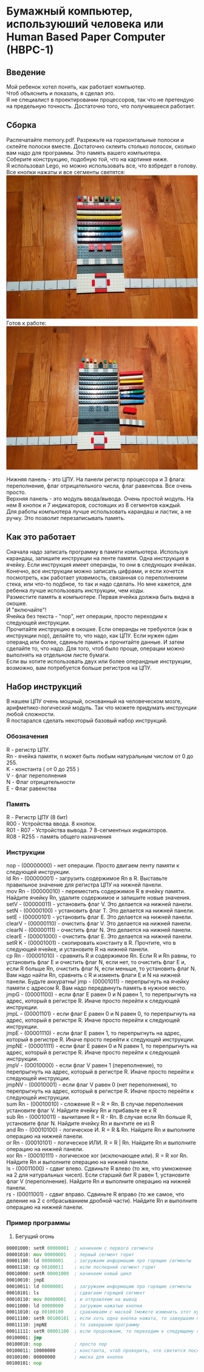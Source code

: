 # Бумажный компьютер, используюший человека или Human Based Paper Computer (HBPC-1)

## Введение

Мой ребенок хотел понять, как работает компьютер.  
Чтоб объяснить и показать, я сделал это.  
Я не специалист в проектировании процессоров, так что не претендую на предельную точность. Достаточно того, что получившееся работает.  

## Сборка

Распечатайте memory.pdf. Разрежьте на горизонтальные полоски и склейте полоски вместе. Достаточно склеить столько полосок, сколько вам надо для программы. Это память вашего компьютера.  
Соберите конструкцию, подобную той, что на картинке ниже.  
Я использовал Lego, но можно использовать все, что взбредет в голову.  
Все кнопки нажаты и все сегменты светятся:  
![alt Human Based Paper Computer - 1: Self Test](https://raw.githubusercontent.com/DKurilo/hbpc/master/HBPC-1-self-test.jpg)
Готов к работе:  
![alt Human Based Paper Computer - 1: Ready to work](https://raw.githubusercontent.com/DKurilo/hbpc/master/HBPC-1-ready-to-work.jpg)

Нижняя панель - это ЦПУ. На панели регистр процессора и 3 флага: переполнение, флаг отрицательного числа, флаг равентсва. Все очень просто.  
Верхняя панель - это модуль ввода/вывода. Очень простой модуль. На нем 8 кнопок и 7 индикаторов, состоящих из 8 сегментов каждый.  
Для работы компьютера лучше использовать карандаш и ластик, а не ручку. Это позволит перезаписывать память.  

## Как это работает

Сначала надо записать программу в памяти компьютера. Используя карандаш, запишите инструкции на ленте памяти. Одна инструкция в ячейку. Если инструкция имеет операнды, то они в следующих ячейках.  
Конечно, все инструкции можно записать цифрами, и если хочется посмотреть, как работает уязвимость, связанная со переполнением стека, или что-то подбное, то так и надо сделать. Но мне кажется, для ребенка лучше использовать инструкции, чем коды.  
Разместите память в компьютере. Первая ячейка должна быть видна в окошке.  
И "включайте"!  
Ячейка без текста - "nop", нет операции, просто переходим к следующей инструкции.  
Прочитайте инструкцию в окошке. Если операнды не требуются (как в инструкции nop), делайте то, что надо, как ЦПУ. Если нужен один операнд или более, сдвиньте память и прочитайте данные. И затем сделайте то, что надо. Для того, чтоб было проще, операции можно выполнять на отдельном листе бумаги.  
Если вы хотите использовать двух или более операндные инструкции, возможно, вам потребуется больше регистров на ЦПУ.  

## Набор инструкций

В нашем ЦПУ очень мощный, основанный на человеческом мозге, арифметико-логический модуль. Так что можете придумать инструкции любой сложности.  
Я постарался сделать некоторый базовый набор инструкций.  

### Обозначения

R - регистр ЦПУ.  
Rn - ячейка памяти, n может быть любым натуральным числом от 0 до 255.  
K - константа ( от 0 до 255 )  
V - флаг переполнения  
N - Флаг отрицательности  
E - Флаг равенства  

### Память

R - Регистр ЦПУ (8 бит)  
R00 - Устройства ввода. 8 кнопок.  
R01 - R07 - Устройства вывода. 7 8-сегментных индикаторов.  
R08 - R255 - память общего назначения  

### Инструкции
nop - (00000000) - нет операции. Просто двигаем ленту памяти к следующей инструкции.  
ld Rn - (00000001) - загрузить содержимое Rn в R. Выставьте правильное значение для регистра ЦПУ на нижней панели.  
mov Rn - (00000010) - переместить содержимое R в ячейку памяти. Найдите ячейку Rn, удалите содержимое и запишите новые значения.  
setV - (00000011) - установить флаг V. Это делается на нижней панели.  
setN - (00000100) - установить флаг Т. Это делается на нижней панели.  
setE - (00000101) - установить флаг E. Это делается на нижней панели.  
clearV - (00000110) - очистить флаг V. Это делается на нижней панели.  
clearN - (00000111) - очистить флаг N. Это делается на нижней панели.  
clearE - (00001000) - очистить флаг E. Это делается на нижней панели.  
setR K - (00001001) - скопировать константу в R. Прочтите, что в следующей ячейке, и установите R на нижней панели.  
cp Rn - (00001010) - сравнить R и содержимое Rn. Если R и Rn равны, то установить флаг E и очистить флаг N, если нет, то очистить флаг E и, если R больше Rn, очистить флаг N, если меньше, то установить флаг N. Вам надо найти Rn, сравнить с R и изменть флаги E и N на нижней панели. Будьте аккуратны!
jmp - (00001011) - перепрыгнуть на ячейку памяти с адресом R. Вам надо передвинуть память в нужное место.  
jmpG - (00001100) - если флаг E равен 0 и N равен 1, то перепрыгнуть на адрес, который в регистре R. Иначе просто перейти к следующей инструкции.  
jmpL - (00001101) - если флаг E равен 0 и N равен 0, то перепрыгнуть на адрес, который в регистре R. Иначе просто перейти к следующей инструкции.  
jmpE - (00001110) - если флаг E равен 1, то перепрыгнуть на адрес, который в регистре R. Иначе просто перейти к следующей инструкции.  
jmpNE - (00001111) - если флаг E равен 0 и N равен 1, то перепрыгнуть на адрес, который в регистре R. Иначе просто перейти к следующей инструкции.  
jmpV - (00010000) - если флаг V равен 1 (переполнение), то перепрыгнуть на адрес, который в регистре R. Иначе просто перейти к следующей инструкции.  
jmpNV - (00010001) - если флаг V равен 0 (нет переполнения), то перепрыгнуть на адрес, который в регистре R. Иначе просто перейти к следующей инструкции.  
sum Rn - (00010010) - сложение R = R + Rn. В случае переполнения установите флаг V. Найдите ячейку Rn и прибавьте ее к R   
sub Rn - (00010011) - вычитание R = R - Rn. В случае если Rn больше R, установите флаг N. Найдите ячейку Rn и вычтите ее из R   
and Rn - (00010100) - логическое И. R = R & Rn. Найдите Rn и выполните операцию на нижней панели.  
or Rn - (00010101) - логическое ИЛИ. R = R | Rn. Найдите Rn и выполните операцию на нижней панели.  
xor Rn - (00010111) - логическое xor (исключающее или). R = R xor Rn. Найдите Rn и выполните операцию на нижней панели.  
ls - (00011000) - сдвиг влево. Сдвиньте R влево (то же, что умножение на 2 для натуральных чисел). Если старший бит R равен 1, установите флаг V (переполнение). Найдите Rn и выполните операцию на нижней панели.  
rs - (00011001) - сдвиг вправо. Сдвиньте R вправо (то же самое, что деление на 2 с отбрасыванием дробной части). Найдите Rn и выполните операцию на нижней панели.  


### Пример программы

1. Бегущий огонь

```asm
00001000: setR 00000001  ; начинаем с первого сегмента  
00001010: mov 00000001   ; первый сегмент горит  
00001100: ld 00000001    ; загружаем информацию про горящие сегменты  
00001110: cp 00100011    ; если последний сегмент горит  
00010000: setR 00001000  ; начинаем новый цикл  
00010010: jmpE  
00010011: ld 00000001    ; загружаем информацию про горящие сегменты  
00010101: ls             ; сдвигаем горящий сегмент  
00010110: mov 00000001   ; и отправляем на вывод  
00011000: ld 00000000    ; загружем нажатые кнопки  
00011010: cp 00100100    ; сравниваем с маской (можете изменить этот кусок, чтоб реагировать на конкретную кнопку, подумайте, как сделать это)  
00011100: setR 00100101  ; если хоть одна кнопка нажата, то завершаем программу  
00011110: jmpNE          ; то завершаем программу  
00011111: setR 00001100  ; если продолжаем, то переходим к следующему сегменту  
00100001: jmp  
00100010: nop            ; просто nop  
00100011: 10000000       ; константа, чтоб проверить, что светится последний сегмент  
00100100: 00000000       ; маска для кнопок  
00100101: nop  
```
